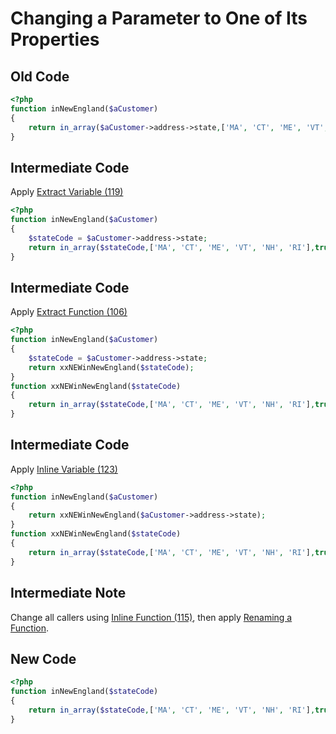 # Changing a Parameter to One of Its Properties

## Old Code

```php
<?php
function inNewEngland($aCustomer)
{
    return in_array($aCustomer->address->state,['MA', 'CT', 'ME', 'VT', 'NH', 'RI'],true);   
}
```

## Intermediate Code

Apply [Extract Variable (119)](../119%20-%20Extract%20Variable.md)

```php
<?php
function inNewEngland($aCustomer)
{
    $stateCode = $aCustomer->address->state;
    return in_array($stateCode,['MA', 'CT', 'ME', 'VT', 'NH', 'RI'],true);   
}
```
## Intermediate Code

Apply [Extract Function (106)](../106%20-%20Extract%20Function.md)

```php
<?php
function inNewEngland($aCustomer)
{
    $stateCode = $aCustomer->address->state;
    return xxNEWinNewEngland($stateCode);   
}
function xxNEWinNewEngland($stateCode)
{
    return in_array($stateCode,['MA', 'CT', 'ME', 'VT', 'NH', 'RI'],true);
}
```
## Intermediate Code

Apply [Inline Variable (123)](../123%20-%20Inline%20Variable.md)

```php
<?php
function inNewEngland($aCustomer)
{
    return xxNEWinNewEngland($aCustomer->address->state);   
}
function xxNEWinNewEngland($stateCode)
{
    return in_array($stateCode,['MA', 'CT', 'ME', 'VT', 'NH', 'RI'],true);
}
```

## Intermediate Note
Change all callers using [Inline Function (115)](../115%20-%20Inline%20Function.md), then apply [Renaming a Function](Renaming%20a%20Function%20-%20Simple.md).

## New Code

```php
<?php
function inNewEngland($stateCode)
{
    return in_array($stateCode,['MA', 'CT', 'ME', 'VT', 'NH', 'RI'],true);
}
```